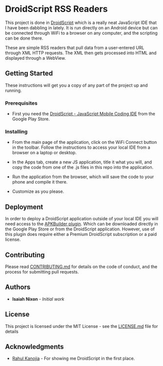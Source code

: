 # DroidScript RSS Readers

This project is done in <a href="http://droidscript.org/">DroidScript</a> which is a really neat JavaScript IDE that I have been dabbling in lately. It is run directly on an Android device but can be connected through WiFi to a browser on any computer, and the scripting can be done there.

These are simple RSS readers that pull data from a user-entered URL through XML HTTP requests. The XML then gets processed into HTML and displayed through a WebView.

## Getting Started

These instructions will get you a copy of any part of the project up and running.

### Prerequisites

* First you need the <a href="https://play.google.com/store/apps/details?id=com.smartphoneremote.androidscriptfree&hl=en">DroidScript - JavaScript Mobile Coding IDE</a> from the Google Play Store. 

### Installing

* From the main page of the application, click on the WiFi Connect button in the toolbar. Follow the instructions to access your local IDE from a browser on a laptop or desktop.

* In the Apps tab, create a new JS application, title it what you will, and copy the code from one of the .js files in this repo into the application.

* Run the application from the browser, which will save the code to your phone and compile it there.

* Customize as you please.

## Deployment

In order to deploy a DroidScript application outside of your local IDE you will need access to the <a href="https://play.google.com/store/apps/details?id=org.droidscript.droidscriptapkbuilder">APKBuilder plugin</a>. Which can be downloaded directly in the Google Play Store or from the DroidScript application. However, use of this plugin does require either a Premium DroidScript subscription or a paid license.

## Contributing

Please read [CONTRIBUTING.md](CONTRIBUTING.md) for details on the code of conduct, and the process for submitting pull requests.

## Authors

* **Isaiah Nixon** - *Initial work*

## License

This project is licensed under the MIT License - see the [LICENSE.md](LICENSE.md) file for details

## Acknowledgments

* <a href="https://github.com/PlatinumSpartan077">Rahul Kanojia</a> - For showing me DroidScript in the first place.
